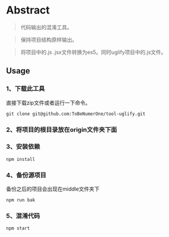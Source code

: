 # Abstract
> 代码输出的混淆工具。

> 保持项目结构原样输出。
 
> 将项目中的.js .jsx文件转换为es5。同时uglify项目中的.js文件。

## Usage
### 1、下载此工具

直接下载zip文件或者运行一下命令。

```
git clone git@github.com:ToBeNumerOne/tool-uglify.git
```

### 2、将项目的根目录放在origin文件夹下面

### 3、安装依赖

```
npm install
```

### 4、备份源项目

备份之后的项目会出现在middle文件夹下

```
npm run bak
```

### 5、混淆代码

```
npm start
```


